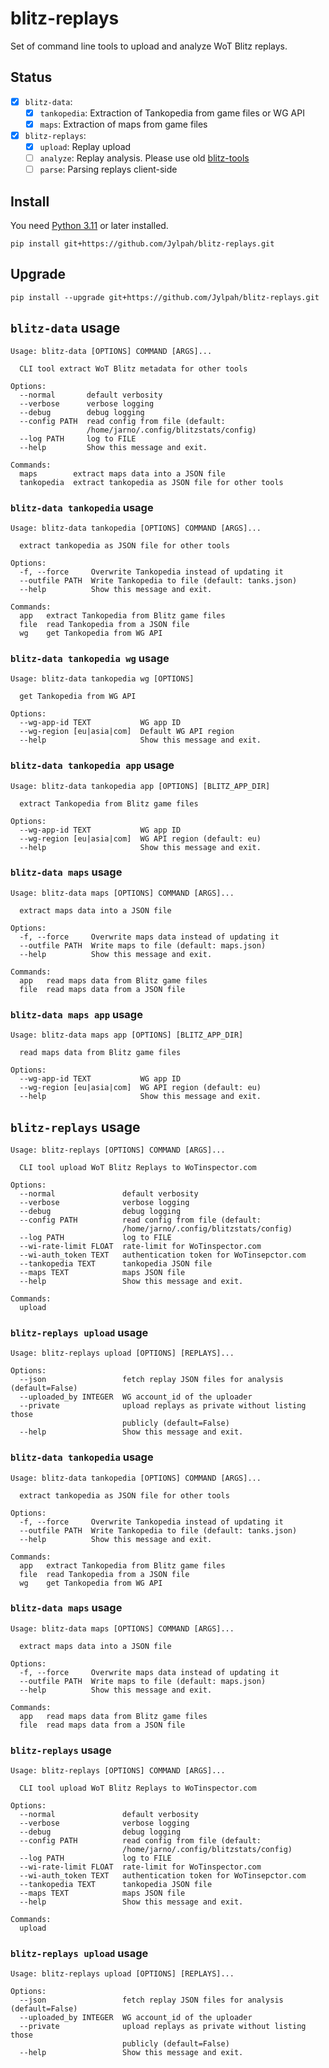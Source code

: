 # blitz-replays

Set of command line tools to upload and analyze WoT Blitz replays.

## Status

- [x] `blitz-data`:
  - [x] `tankopedia`: Extraction of Tankopedia from game files or WG API
  - [x] `maps`: Extraction of maps from game files
- [x] `blitz-replays`:
  - [x] `upload`: Replay upload
  - [ ] `analyze`: Replay analysis. Please use old [blitz-tools](../blitz-tools/)
  - [ ] `parse`: Parsing replays client-side

## Install 

You need [Python 3.11](https://python.org/) or later installed. 

```
pip install git+https://github.com/Jylpah/blitz-replays.git
```

## Upgrade

```
pip install --upgrade git+https://github.com/Jylpah/blitz-replays.git
```


## `blitz-data` usage

```
Usage: blitz-data [OPTIONS] COMMAND [ARGS]...

  CLI tool extract WoT Blitz metadata for other tools

Options:
  --normal       default verbosity
  --verbose      verbose logging
  --debug        debug logging
  --config PATH  read config from file (default:
                 /home/jarno/.config/blitzstats/config)
  --log PATH     log to FILE
  --help         Show this message and exit.

Commands:
  maps        extract maps data into a JSON file
  tankopedia  extract tankopedia as JSON file for other tools

```
### `blitz-data tankopedia` usage

```
Usage: blitz-data tankopedia [OPTIONS] COMMAND [ARGS]...

  extract tankopedia as JSON file for other tools

Options:
  -f, --force     Overwrite Tankopedia instead of updating it
  --outfile PATH  Write Tankopedia to file (default: tanks.json)
  --help          Show this message and exit.

Commands:
  app   extract Tankopedia from Blitz game files
  file  read Tankopedia from a JSON file
  wg    get Tankopedia from WG API

```
### `blitz-data tankopedia wg` usage

```
Usage: blitz-data tankopedia wg [OPTIONS]

  get Tankopedia from WG API

Options:
  --wg-app-id TEXT           WG app ID
  --wg-region [eu|asia|com]  Default WG API region
  --help                     Show this message and exit.

```
### `blitz-data tankopedia app` usage

```
Usage: blitz-data tankopedia app [OPTIONS] [BLITZ_APP_DIR]

  extract Tankopedia from Blitz game files

Options:
  --wg-app-id TEXT           WG app ID
  --wg-region [eu|asia|com]  WG API region (default: eu)
  --help                     Show this message and exit.

```
### `blitz-data maps` usage

```
Usage: blitz-data maps [OPTIONS] COMMAND [ARGS]...

  extract maps data into a JSON file

Options:
  -f, --force     Overwrite maps data instead of updating it
  --outfile PATH  Write maps to file (default: maps.json)
  --help          Show this message and exit.

Commands:
  app   read maps data from Blitz game files
  file  read maps data from a JSON file

```
### `blitz-data maps app` usage

```
Usage: blitz-data maps app [OPTIONS] [BLITZ_APP_DIR]

  read maps data from Blitz game files

Options:
  --wg-app-id TEXT           WG app ID
  --wg-region [eu|asia|com]  WG API region (default: eu)
  --help                     Show this message and exit.

```
## `blitz-replays` usage

```
Usage: blitz-replays [OPTIONS] COMMAND [ARGS]...

  CLI tool upload WoT Blitz Replays to WoTinspector.com

Options:
  --normal               default verbosity
  --verbose              verbose logging
  --debug                debug logging
  --config PATH          read config from file (default:
                         /home/jarno/.config/blitzstats/config)
  --log PATH             log to FILE
  --wi-rate-limit FLOAT  rate-limit for WoTinspector.com
  --wi-auth_token TEXT   authentication token for WoTinsepctor.com
  --tankopedia TEXT      tankopedia JSON file
  --maps TEXT            maps JSON file
  --help                 Show this message and exit.

Commands:
  upload

```
### `blitz-replays upload` usage

```
Usage: blitz-replays upload [OPTIONS] [REPLAYS]...

Options:
  --json                 fetch replay JSON files for analysis (default=False)
  --uploaded_by INTEGER  WG account_id of the uploader
  --private              upload replays as private without listing those
                         publicly (default=False)
  --help                 Show this message and exit.

```


### `blitz-data tankopedia` usage

```
Usage: blitz-data tankopedia [OPTIONS] COMMAND [ARGS]...

  extract tankopedia as JSON file for other tools

Options:
  -f, --force     Overwrite Tankopedia instead of updating it
  --outfile PATH  Write Tankopedia to file (default: tanks.json)
  --help          Show this message and exit.

Commands:
  app   extract Tankopedia from Blitz game files
  file  read Tankopedia from a JSON file
  wg    get Tankopedia from WG API

```


### `blitz-data maps` usage

```
Usage: blitz-data maps [OPTIONS] COMMAND [ARGS]...

  extract maps data into a JSON file

Options:
  -f, --force     Overwrite maps data instead of updating it
  --outfile PATH  Write maps to file (default: maps.json)
  --help          Show this message and exit.

Commands:
  app   read maps data from Blitz game files
  file  read maps data from a JSON file

```


### `blitz-replays` usage

```
Usage: blitz-replays [OPTIONS] COMMAND [ARGS]...

  CLI tool upload WoT Blitz Replays to WoTinspector.com

Options:
  --normal               default verbosity
  --verbose              verbose logging
  --debug                debug logging
  --config PATH          read config from file (default:
                         /home/jarno/.config/blitzstats/config)
  --log PATH             log to FILE
  --wi-rate-limit FLOAT  rate-limit for WoTinspector.com
  --wi-auth_token TEXT   authentication token for WoTinsepctor.com
  --tankopedia TEXT      tankopedia JSON file
  --maps TEXT            maps JSON file
  --help                 Show this message and exit.

Commands:
  upload

```


### `blitz-replays upload` usage

```
Usage: blitz-replays upload [OPTIONS] [REPLAYS]...

Options:
  --json                 fetch replay JSON files for analysis (default=False)
  --uploaded_by INTEGER  WG account_id of the uploader
  --private              upload replays as private without listing those
                         publicly (default=False)
  --help                 Show this message and exit.

```

